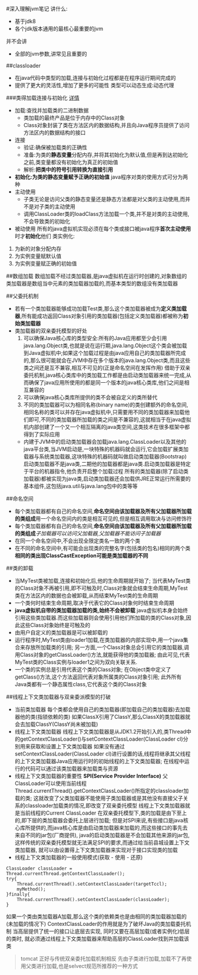 #深入理解jvm笔记
讲什么:
- 基于jdk8
- 各个jdk版本通用的最核心最重要的jvm

并不会讲
- 全部的jvm参数,讲常见且重要的

##classloader
- 在java代码中类型的加载,连接与初始化过程都是在程序运行期间完成的
- 提供了更大的灵活性,增加了更多的可能性
类型可以动态生成:动态代理

###类得加载连接与初始化
[详情](./classLoader.md)
- 加载:查找并加载类的二进制数据
    - 类加载的最终产品是位于内存中的Class对象
    - Class对象封装了类在方法区内的数据结构,并且向Java程序员提供了访问方法区内的数据结构的接口
- 连接
    - 验证:确保被加载类的正确性
    - 准备:为类的**静态变量**分配内存,并将其初始化为默认值,但是再到达初始化之前,类变量都没有初始化为真正的初始值
    - 解析:**把类中的符号引用转换为直接引用**
- **初始化:为类的静态变量赋予正确的初始值**
java程序对类的使用方式可分为两种
- 主动使用
    - 子类无论是访问父类的静态变量还是静态方法都是对父类的主动使用,而并不是对子类的主动使用
    - 调用ClassLoader类的loadClass方法加载一个类,并不是对类的主动使用,不会导致类的初始化
- 被动使用
所有的java虚拟机实现必须在每个类或接口被java程序**首次主动使用**时才**初始化**他们
类实例化: 
1. 为新的对象分配内存
2. 为实例变量赋默认值
3. 为实例变量赋正确的初始值

##数组加载
数组加载不经过类加载器,是java虚拟机在运行时创建的,对象数组的类加载器是数组当中元素的类加载器加载的,而基本类型的数组没有类加载器

##父委托机制
- 若有一个类加载器能够成功加载Test类,那么这个类加载器被成为**定义类加载器**,所有能成功返回Class对象引用的类加载器(包括定义类加载器)都被称为**初始类加载器**
- 类加载器的双亲委托模型的好处
    1. 可以确保Java核心库的类型安全:所有的Java应用都至少会引用java.lang.Object类,也就是说在运行期,java.lang.Object这个类会被加载到Java虚拟机中;如果这个加载过程是由java应用自己的类加载器所完成的,那么很可能就会在JVM中存在多个版本的java.lang.Object类,而且这些类之间还是互不兼容,相互不可见的(正是命名空间在发挥作用)
    借助于双亲委托机制,java核心类库中的类加载工作都是由启动类加载器来统一完成,从而确保了java应用所使用的都是同一个版本的java核心类库,他们之间是相互兼容的
    2. 可以确保java核心类库所提供的类不会被自定义的类所替代
    3. 不同的类加载器可以为相同名称(binary name)的类创建额外的命名空间,相同名称的类可以并存在java虚拟机中,只需要用不同的类加载器来加载他们即可,不同的类加载器所加载的类之间是不兼容的,这就相当于在java虚拟机内部创建了一个又一个相互隔离的java类空间,这类技术在很多框架中都得到了实际应用
    - 内建于JVM中的启动类加载器会加载java.lang.ClassLoader以及其他的java平台类,当JVM启动是,一块特殊的机器码就会运行,它会加载扩展类加载器与系统类加载器,这块特殊的机器码就叫做启动类加载器(Bootstrap)
    启动类加载器不是java类,二期他的加载器都是java类.启动类加载器是特定于平台的机器指令,他负责开启整个加载过程
    所有的类加载器(除了启动类加载器)都被实现为java类,启动类加载器还会加载供JRE正常运行所需要的基本组件,这包括java.util与java.lang包中的类等等

##命名空间
- 每个类加载器都有自己的命名空间,**命名空间由该加载器及所有父加载器所加载的类组成**用一个命名空间内的类是相互可见的,但是相互调用取决与访问修饰符
- 每个类加载器都有自己的命名空间,**命名空间由该加载器及所有父加载器所加载的类组成***子加载器可以访问父加载器,父加载器不能访问子加载器*
- 在同一个命名空间中,不会出现全限定类名一致的两个类
- 在不同的命名空间中,有可能会出现类的完整名字(包括类的包名)相同的两个类**相同的类出现ClassCastException可能是类加载器的不同**

##类的卸载
- 当MyTest类被加载,连接和初始化后,他的生命周期就开始了; 当代表MyTest类的Class对象不再被引用,即不可触及时,Class对象就会结束生命周期,MyTest类在方法区内的数据也会被卸载,从而结束MyTest类的生命周期
- 一个类何时结束生命周期,取决于代表它的Class对象何时结束生命周期
- **java虚拟机自带的类加载器加载的类,始终不会被卸载** java虚拟机本身会始终引用这些类加载器.而这些加载器则会使用引用他们所加载的类的Class对象,因此这些Class对象始终是可触及的
- 由用户自定义的类加载器是可以被卸载的
- 运行程序时,MyTest类由loader1加载,在类加载器的内部实现中,用一个java集合来存放所加载类的引用; 另一方面,一个Class对象总会引用它的类加载器,调用Class对象的getClassLoader()方法,就能获得他的类加载器; 由此可见,代表MyTest类的Class实例与loader1之间为双向关联关系.
- 一个类的实例总是引用代表这个类的Class对象; 在Object类中定义了getClass()方法,这个方法返回代表对象所属类的Class对象引用; 此外所有Java类都有一个静态属性class,它代表这个类的Class对象

##线程上下文类加载器与双亲委派模型的打破
- 当前类加载器
每个类都会使用自己的类加载器(即加载自己的类加载器)去加载器他的类(指锁依赖的类)
如果ClassX引用了ClassY,那么ClassX的类加载器就会去加载ClassY(ClassY尚未被加载)
- 线程上下文类加载器
线程上下文类加载器是从JDK1.2开始引入的,类Thread中的getContextClassLoader()与setContextClassLoader(ClassLoader cl)分别用来获取和设置上下文类加载器
如果没有通过setContextClassLoader(ClassLoader cl)进行设置的话,线程将继承其父线程的上下文类加载器Java应用运行时的初始线程的上下文类加载器; 在线程中运行的代码可以通过该类加载器来加载类与资源
- 线程上下文类加载器的重要性
**SPI(Service Provider Interface)**
父ClassLoader可以使用当前线程Thread.currentThread().getContextClassLoader()所指定的classloader加载的类; 这就改变了父类加载器不能使用子类加载器或是其他没有直接父子关系的classloader加载类的情况,即改变了双亲委托模型
线程上下文类加载器就是当前线程的Current ClassLoader
在双亲委托模型下,类的加载是由下至上的,即下层的类加载器会委托上层进行加载; 但是对SPI来说,有些接口是java核心库所提供的,而java核心库是由启动类加载器来加载的,而这些接口的事先去来自不同的jar包(厂商提供), java的启动类加载器是不会加载其他来源的jar包,这样传统的双亲委托模型就无法满足SPI的要求,而通过给当前县城设置上下文类加载器, 就可以由设置得上下文类加载器来实现对于接口实现类的加载
- 线程上下文类加载器的一般使用模式(获取 - 使用 - 还原)
```
ClassLoader classLoader = Thread.currentThread.getContextClassLoader();
try{
    Thread.currentThread().setContextClassLoader(targetTccl);
    myMethod();
}finally{
    Thread.currentThread().setContextClassLoader(classLoader);
}
```
如果一个类由类加载器A加载,那么这个类的依赖类也是由相同的类加载器加载的(未加载的情况下) 
ContextClassLoader的作用就是为了破坏Java的类加载委托机制
当高层提供了统一的接口让底层去实现, 同时又要在高层加载(或者实例化)低层的类时, 就必须通过线程上下文类加载器来帮助高层的ClassLoader找到并加载该类
> tomcat 正好与传统双亲委托加载机制相反 先由子类进行加载,加载不了再使用父类进行加载,也是selvect规范所推荐的一种方式